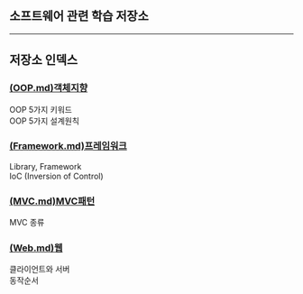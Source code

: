 ## 소프트웨어 관련 학습 저장소 <br>

---
## 저장소 인덱스 <br>

### [(OOP.md)객체지향](./OOP.md) <br>

OOP 5가지 키워드 <br>
OOP 5가지 설계원칙 <br>

### [(Framework.md)프레임워크](./Framework.md) <br>

Library, Framework <br>
IoC (Inversion of Control) <br>

### [(MVC.md)MVC패턴](./MVC.md) <br>

MVC 종류 <br>

### [(Web.md)웹](./Web.md) <br>

클라이언트와 서버 <br>
동작순서 <br>